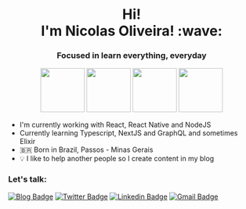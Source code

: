 <h1 align="center"> Hi!<br> I'm Nicolas Oliveira! :wave: </h1>
<h3 align="center">Focused in learn everything, everyday</h3>

<div align="center">
<img src="https://media0.giphy.com/media/KzJkzjggfGN5Py6nkT/giphy.gif" width="90" />
<img src="https://media3.giphy.com/media/Y06jfuK1Bni5PkZwS2/giphy.gif" width="90" />
<img src="https://media0.giphy.com/media/eNAsjO55tPbgaor7ma/giphy.gif" width="90" />
<img src="https://media2.giphy.com/media/kdFc8fubgS31b8DsVu/giphy.gif" width="90" />
</div>

- I'm currently working with React, React Native and NodeJS
- Currently learning Typescript, NextJS and GraphQL and sometimes Elixir
- :brazil: Born in Brazil, Passos - Minas Gerais
- :bulb: I like to help another people so I create content in my blog

### Let's talk:
[![Blog Badge](https://img.shields.io/badge/My%20Blog-007acc?style=flat-square&logo=blogger&logoColor=white&link=https://bruxo.hashnode.dev)](https://bruxo.hashnode.dev)
[![Twitter Badge](https://img.shields.io/badge/-@nickcagenick1-007acc?style=flat-square&labelColor=007acc&logo=twitter&logoColor=white&link=https://twitter.com/nickcagenick1)](https://twitter.com/nickcagenick1) 
[![Linkedin Badge](https://img.shields.io/badge/-Nicolas%20Oliveira-007acc?style=flat-square&logo=Linkedin&logoColor=white&link=https://www.linkedin.com/in/nicolasom/)](https://www.linkedin.com/in/nicolasom/) 
[![Gmail Badge](https://img.shields.io/badge/-nicolas.oliveira.ug@gmail.com-007acc?style=flat-square&logo=Gmail&logoColor=white&link=mailto:nicolas.oliveira.ug@gmail.com)](mailto:nicolas.oliveira.ug@gmail.com)

